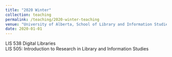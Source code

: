 ```yaml
---
title: "2020 Winter"
collection: teaching
permalink: /teaching/2020-winter-teaching
venue: "University of Alberta, School of Library and Information Studies"
date: 2020-01-01
---
```


LIS 538 Digital Libraries  
LIS 505: Introduction to Research in Library and Information Studies
